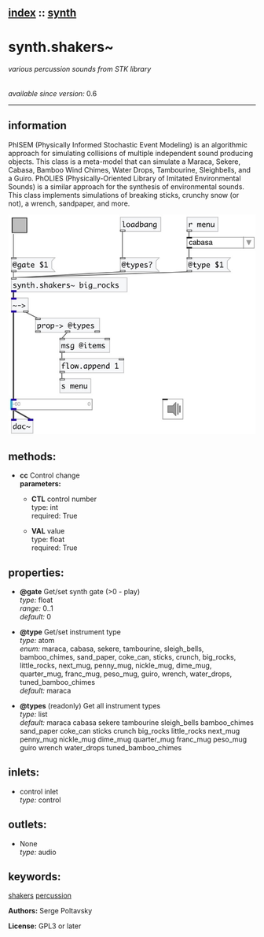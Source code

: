[index](index.html) :: [synth](category_synth.html)
---

# synth.shakers~

###### various percussion sounds from STK library

*available since version:* 0.6

---


## information
PhISEM (Physically Informed Stochastic Event Modeling) is an algorithmic approach
            for simulating collisions of multiple independent sound producing objects. This class
            is a meta-model that can simulate a Maraca, Sekere, Cabasa, Bamboo Wind Chimes, Water
            Drops, Tambourine, Sleighbells, and a Guiro.
PhOLIES (Physically-Oriented Library of Imitated Environmental Sounds) is a
            similar approach for the synthesis of environmental sounds. This class implements
            simulations of breaking sticks, crunchy snow (or not), a wrench, sandpaper, and
            more.



[![example](../examples/img/synth.shakers~.jpg)](../examples/pd/synth.shakers~.pd)





## methods:

* **cc**
Control change<br>
  __parameters:__
  - **CTL** control number<br>
    type: int <br>
    required: True <br>

  - **VAL** value<br>
    type: float <br>
    required: True <br>




## properties:

* **@gate** 
Get/set synth gate (&gt;0 - play)<br>
_type:_ float<br>
_range:_ 0..1<br>
_default:_ 0<br>

* **@type** 
Get/set instrument type<br>
_type:_ atom<br>
_enum:_ maraca, cabasa, sekere, tambourine, sleigh_bells, bamboo_chimes, sand_paper, coke_can, sticks, crunch, big_rocks, little_rocks, next_mug, penny_mug, nickle_mug, dime_mug, quarter_mug, franc_mug, peso_mug, guiro, wrench, water_drops, tuned_bamboo_chimes<br>
_default:_ maraca<br>

* **@types** (readonly)
Get all instrument types<br>
_type:_ list<br>
_default:_ maraca cabasa sekere tambourine sleigh_bells bamboo_chimes sand_paper coke_can sticks crunch big_rocks little_rocks next_mug penny_mug nickle_mug dime_mug quarter_mug franc_mug peso_mug guiro wrench water_drops tuned_bamboo_chimes<br>



## inlets:

* control inlet<br>
_type:_ control



## outlets:

* None<br>
_type:_ audio



## keywords:

[shakers](keywords/shakers.html)
[percussion](keywords/percussion.html)






**Authors:** Serge Poltavsky




**License:** GPL3 or later





